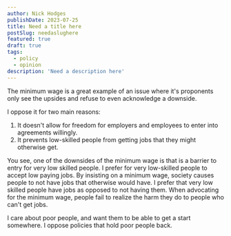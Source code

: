 ```yaml
---
author: Nick Hodges
publishDate: 2023-07-25
title: Need a title here
postSlug: needaslughere
featured: true
draft: true
tags:
  - policy
  - opinion
description: 'Need a description here'
---
```


The minimum wage is a great example of an issue where it's proponents only see the upsides and refuse to even acknowledge a downside.

I oppose it for two main reasons:

1. It doesn't allow for freedom for employers and employees to enter into agreements willingly.
2. It prevents low-skilled people from getting jobs that they might otherwise get.

You see, one of the downsides of the minimum wage is that is a barrier to entry for very low skilled people. I prefer for very low-skilled people to accept low paying jobs. By insisting on a minimum wage, society causes people to not have jobs that otherwise would have. I prefer that very low skilled people have jobs as opposed to not having them. When advocating for the minimum wage, people fail to realize the harm they do to people who can't get jobs.

I care about poor people, and want them to be able to get a start somewhere. I oppose policies that hold poor people back.
